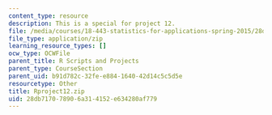```yaml
---
content_type: resource
description: This is a special for project 12.
file: /media/courses/18-443-statistics-for-applications-spring-2015/28db717078906a314152e634280af779_Rproject12.zip
file_type: application/zip
learning_resource_types: []
ocw_type: OCWFile
parent_title: R Scripts and Projects
parent_type: CourseSection
parent_uid: b91d782c-32fe-e884-1640-42d14c5c5d5e
resourcetype: Other
title: Rproject12.zip
uid: 28db7170-7890-6a31-4152-e634280af779
---
```

